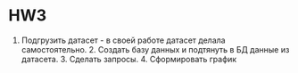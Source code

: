 # HW3
1. Подгрузить датасет - в своей работе датасет делала самостоятельно. 2.  Создать базу данных и подтянуть в БД данные из датасета. 3. Сделать запросы. 4. Сформировать график 

